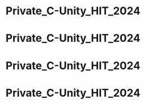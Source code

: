 # Private_C-Unity_HIT_2024
# Private_C-Unity_HIT_2024
# Private_C-Unity_HIT_2024
# Private_C-Unity_HIT_2024
